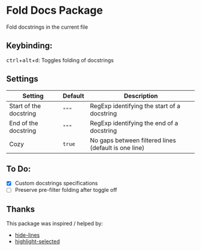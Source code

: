 # Fold Docs Package

Fold docstrings in the current file

## Keybinding:

<kbd>ctrl</kbd>+<kbd>alt</kbd>+<kbd>d</kbd>: Toggles folding of docstrings

## Settings

| Setting                | Default | Description                                          |
| ---------------------- | ------- | ---------------------------------------------------- |
| Start of the docstring | `"""`   | RegExp identifying the start of a docstring          |
| End   of the docstring | `"""`   | RegExp identifying the end of a docstring            |
| Cozy                   | `true`  | No gaps between filtered lines (default is one line) |


## To Do:

- [x] Custom docstrings specifications
- [ ] Preserve pre-filter folding after toggle off

## Thanks

This package was inspired / helped by:
- [hide-lines](https://atom.io/packages/hide-lines)
- [highlight-selected](https://atom.io/packages/highlight-selected)
